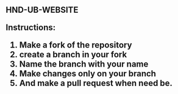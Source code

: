 <h2>HND-UB-WEBSITE</2>

   <p>Instructions:</p>
   <ol>
    <li>Make a fork of the repository</li>
    <li>create a branch in your fork</li>
    <li>Name the branch with your name</li>
    <li>Make changes only on your branch</li>
    <li>And make a pull request when need be.</li>
   </ol>
